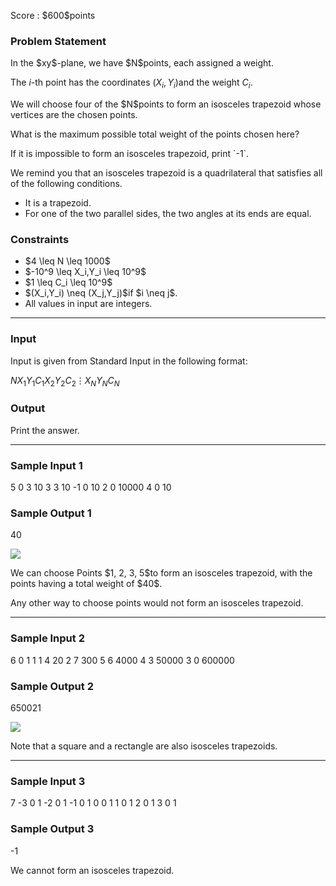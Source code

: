 
<div>

<span>

<span>

<p>
Score : $600$points
</p>

<div>

<section>

### **Problem Statement**

<p>
In the $xy$-plane, we have $N$points, each assigned a weight.

The $i$-th point has the coordinates $(X_i,Y_i)$and the weight $C_i$.
</p>

<p>
We will choose four of the $N$points to form an isosceles trapezoid whose vertices are the chosen points.

What is the maximum possible total weight of the points chosen here?
</p>

<p>
If it is impossible to form an isosceles trapezoid, print `-1`.
</p>

<p>
We remind you that an isosceles trapezoid is a quadrilateral that satisfies all of the following conditions.
</p>

<ul>

<li>
It is a trapezoid.
</li>

<li>
For one of the two parallel sides, the two angles at its ends are equal.  
</li>

</ul>

</section>

</div>

<div>

<section>

### **Constraints**

<ul>

<li>
$4 \leq N \leq 1000$
</li>

<li>
$-10^9 \leq X_i,Y_i \leq 10^9$
</li>

<li>
$1 \leq C_i \leq 10^9$
</li>

<li>
$(X_i,Y_i) \neq (X_j,Y_j)$if $i \neq j$.
</li>

<li>
All values in input are integers.
</li>

</ul>

</section>

</div>

---

<div>

<div>

<section>

### **Input**

<p>
Input is given from Standard Input in the following format:
</p>

<div>

$N$$X_1$$Y_1$$C_1$$X_2$$Y_2$$C_2$$\vdots$$X_N$$Y_N$$C_N$
</div>

</section>

</div>

<div>

<section>

### **Output**

<p>
Print the answer.
</p>

</section>

</div>

</div>

---

<div>

<section>

### **Sample Input 1**

<div>

5
0 3 10
3 3 10
-1 0 10
2 0 10000
4 0 10

</div>

</section>

</div>

<div>

<section>

### **Sample Output 1**

<div>

40

</div>

<p>

<img src="https://img.atcoder.jp/ghi/950d55e5491c25b5776d4bec170f313a.png">

</img>

</p>

<p>
We can choose Points $1, 2, 3, 5$to form an isosceles trapezoid, with the points having a total weight of $40$.

Any other way to choose points would not form an isosceles trapezoid.
</p>

</section>

</div>

---

<div>

<section>

### **Sample Input 2**

<div>

6
0 1 1
1 4 20
2 7 300
5 6 4000
4 3 50000
3 0 600000

</div>

</section>

</div>

<div>

<section>

### **Sample Output 2**

<div>

650021

</div>

<p>

<img src="https://img.atcoder.jp/ghi/5b2010c444d75d8220a5b19a356a3ee9.png">

</img>

</p>

<p>
Note that a square and a rectangle are also isosceles trapezoids.
</p>

</section>

</div>

---

<div>

<section>

### **Sample Input 3**

<div>

7
-3 0 1
-2 0 1
-1 0 1
0 0 1
1 0 1
2 0 1
3 0 1

</div>

</section>

</div>

<div>

<section>

### **Sample Output 3**

<div>

-1

</div>

<p>
We cannot form an isosceles trapezoid.
</p>

</section>

</div>

</span>

</span>

</div>
